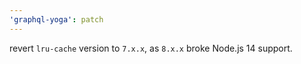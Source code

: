 ```yaml
---
'graphql-yoga': patch
---
```


revert `lru-cache` version to `7.x.x`, as `8.x.x` broke Node.js 14 support.
